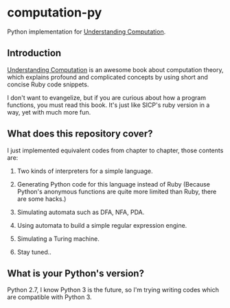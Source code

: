 # computation-py
Python implementation for [Understanding Computation](http://computationbook.com/).

## Introduction
[Understanding Computation](http://computationbook.com/) is an awesome book about computation theory, which explains profound and complicated concepts by using short and concise Ruby code snippets.

I don't want to evangelize, but if you are curious about how a program functions, you must read this book. It's just like SICP's ruby version in a way, yet with much more fun.

## What does this repository cover?
I just implemented equivalent codes from chapter to chapter, those contents are:

1. Two kinds of interpreters for a simple language.

2. Generating Python code for this language instead of Ruby (Because Python's anonymous functions are quite more limited than Ruby, there are some hacks.)

3. Simulating automata such as DFA, NFA, PDA.  

4. Using automata to build a simple regular expression engine.

5. Simulating a Turing machine.

6. Stay tuned..

## What is your Python's version?
Python 2.7, I know Python 3 is the future, so I'm trying writing codes which are compatible with Python 3.

